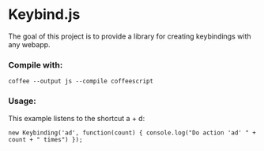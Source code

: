 Keybind.js
==============

The goal of this project is to provide a library for creating keybindings with any webapp.

### Compile with: ###
    coffee --output js --compile coffeescript

### Usage: ###
This example listens to the shortcut a + d:

    new Keybinding('ad', function(count) { console.log("Do action 'ad' " + count + " times") });

